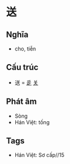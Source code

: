 # 送

## Nghĩa

* cho, tiễn

## Cấu trúc
* 送 = [辵](辵.md) [关](关.md)

## Phát âm

* Sòng
* Hán Việt: tống

## Tags
* Hán Việt: Sơ cấp//15

<script>window.HANZI_FIELD='送';</script>
